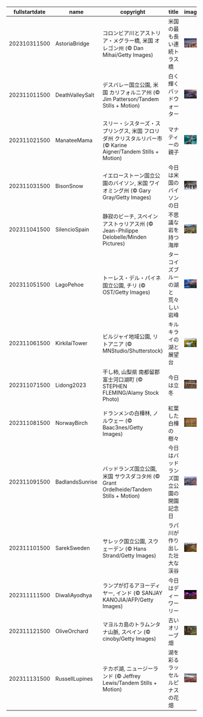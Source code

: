 |fullstartdate|name|copyright|title|image|
|--|--|--|--|--|
202310311500|AstoriaBridge|コロンビア川とアストリア・メグラー橋, 米国 オレゴン州 (© Dan Mihai/Getty Images)|米国の最も長い連続トラス橋|![](/ja-JP/2023/11/202310311500AstoriaBridge.jpg)|
202311011500|DeathValleySalt|デスバレー国立公園, 米国 カリフォルニア州 (© Jim Patterson/Tandem Stills + Motion)|白く輝くバッドウォーター|![](/ja-JP/2023/11/202311011500DeathValleySalt.jpg)|
202311021500|ManateeMama|スリー・シスターズ・スプリングス, 米国 フロリダ州 クリスタルリバー市 (© Karine Aigner/Tandem Stills + Motion)|マナティーの親子|![](/ja-JP/2023/11/202311021500ManateeMama.jpg)|
202311031500|BisonSnow|イエローストーン国立公園のバイソン, 米国 ワイオミング州 (© Gary Gray/Getty Images)|今日は米国のバイソンの日|![](/ja-JP/2023/11/202311031500BisonSnow.jpg)|
202311041500|SilencioSpain|静寂のビーチ, スペイン アストゥリアス州 (© Jean-Philippe Delobelle/Minden Pictures)|不思議な岩を持つ海岸|![](/ja-JP/2023/11/202311041500SilencioSpain.jpg)|
202311051500|LagoPehoe|トーレス・デル・パイネ国立公園, チリ (© OST/Getty Images)|ターコイズブルーの湖と荒々しい岩峰|![](/ja-JP/2023/11/202311051500LagoPehoe.jpg)|
202311061500|KirkilaiTower|ビルジャイ地域公園, リトアニア (© MNStudio/Shutterstock)|キルキライの湖と展望台|![](/ja-JP/2023/11/202311061500KirkilaiTower.jpg)|
202311071500|Lidong2023|干し柿, 山梨県 南都留郡 富士河口湖町 (© STEPHEN FLEMING/Alamy Stock Photo)|今日は立冬|![](/ja-JP/2023/11/202311071500Lidong2023.jpg)|
202311081500|NorwayBirch|ドランメンの白樺林, ノルウェー (© Baac3nes/Getty Images)|紅葉した白樺の樹々|![](/ja-JP/2023/11/202311081500NorwayBirch.jpg)|
202311091500|BadlandsSunrise|バッドランズ国立公園, 米国 サウスダコタ州 (© Grant Ordelheide/Tandem Stills + Motion)|今日はバッドランズ国立公園の開園記念日|![](/ja-JP/2023/11/202311091500BadlandsSunrise.jpg)|
202311101500|SarekSweden|サレック国立公園, スウェーデン (© Hans Strand/Getty Images)|ラパ川が作り出した壮大な渓谷|![](/ja-JP/2023/11/202311101500SarekSweden.jpg)|
202311111500|DiwaliAyodhya|ランプが灯るアヨーディヤー, インド (© SANJAY KANOJIA/AFP/Getty Images)|今日はディーワーリー|![](/ja-JP/2023/11/202311111500DiwaliAyodhya.jpg)|
202311121500|OliveOrchard|マヨルカ島のトラムンタナ山脈, スペイン (© cinoby/Getty Images)|古いオリーブ畑|![](/ja-JP/2023/11/202311121500OliveOrchard.jpg)|
202311131500|RussellLupines|テカポ湖, ニュージーランド (© Jeffrey Lewis/Tandem Stills + Motion)|湖を彩るラッセルルピナスの花畑|![](/ja-JP/2023/11/202311131500RussellLupines.jpg)|
